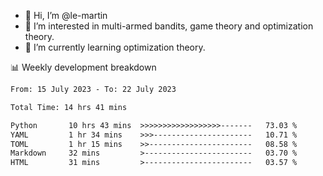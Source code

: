 - 👋 Hi, I’m @le-martin
- 👀 I’m interested in multi-armed bandits, game theory and optimization theory.
- 🌱 I’m currently learning optimization theory.
<!---- 💞️ I’m looking to collaborate on ...
- 📫 How to reach me ...-->

<!---
Tutorial for using WakaTime stats in GitHub profile: https://github.com/athul/waka-readme
-->

📊 Weekly development breakdown
<!--START_SECTION:waka-->

```txt
From: 15 July 2023 - To: 22 July 2023

Total Time: 14 hrs 41 mins

Python       10 hrs 43 mins  >>>>>>>>>>>>>>>>>>-------   73.03 %
YAML         1 hr 34 mins    >>>----------------------   10.71 %
TOML         1 hr 15 mins    >>-----------------------   08.58 %
Markdown     32 mins         >------------------------   03.70 %
HTML         31 mins         >------------------------   03.57 %
```

<!--END_SECTION:waka-->

<!---
le-martin/le-martin is a ✨ special ✨ repository because its `README.md` (this file) appears on your GitHub profile.
You can click the Preview link to take a look at your changes.
--->
